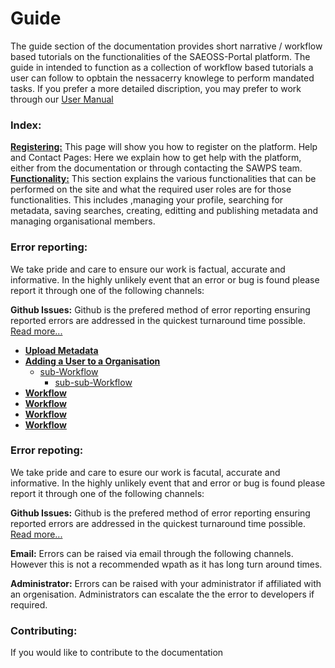 # Guide
<!-- List all of the Functionalities in BRIEF detail here. This serves as a reference guide where the user manual goes into GREAT detail -->

The guide section of the documentation provides short narrative / workflow based tutorials on the functionalities of the SAEOSS-Portal platform. The guide in intended to function as a collection of workflow based tutorials a user can follow to opbtain the nessacerry knowlege to perform mandated tasks. If you prefer a more detailed discription, you may prefer to work through our [User Manual](../manual/index.md) 

### Index:

**[Registering:](./registering.md)**  This page will show you how to register on the platform.
Help and Contact Pages: Here we explain how to get help with the platform, either from the documentation or through contacting the SAWPS team.
**[Functionality:](./functionality/index.md)** This section explains the various functionalities that can be performed on the site and what the required user roles are for those functionalities. This includes ,managing your profile, searching for metadata, saving searches, creating, editting and publishing metadata and managing organisational members.


### Error reporting:
We take pride and care to ensure our work is factual, accurate and informative. In the highly unlikely event that an error or bug is found please report it through one of the following channels:

**Github Issues:** Github is the prefered method of error reporting ensuring reported errors are addressed in the quickest turnaround time possible. [Read more...](../manual/opening_issues.md)
- [**Upload Metadata**]()
- [**Adding a User to a Organisation**]()
  - [sub-Workflow]()
    - [sub-sub-Workflow]()
- [**Workflow**]()
- [**Workflow**]()
- [**Workflow**]()
- [**Workflow**]()

### Error repoting:
We take pride and care to esure our work is facutal, accurate and informative. In the highly unlikely event that and error or bug is found please report it through one of the following channels:


**Github Issues:** Github is the prefered method of error reporting ensuring reported errors are addressed in the quickest turnaround time possible. [Read more...](opening_issues.md)

**Email:** Errors can be raised via email through the following channels. However this is not a recommended wpath as it has long turn around times.

<!-- we need permission to do this before implementing the mails

- info@kartoza.com
- example@sansa.cm
- exanple@saeonn.com -->
**Administrator:** Errors can be raised with your administrator if affiliated with an orgenisation. Administrators can escalate the the error to developers if required.

### Contributing:
If you would like to contribute to the documentation

